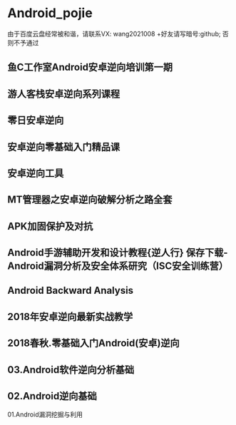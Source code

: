 # Android_pojie

由于百度云盘经常被和谐，请联系VX: wang2021008
+好友请写暗号:github; 否则不予通过

鱼C工作室Android安卓逆向培训第一期
-
游人客栈安卓逆向系列课程
-
零日安卓逆向
-
安卓逆向零基础入门精品课
-
安卓逆向工具
-
MT管理器之安卓逆向破解分析之路全套
-
APK加固保护及对抗
-
Android手游辅助开发和设计教程{逆人行}
保存下载-
Android漏洞分析及安全体系研究（ISC安全训练营）
-
Android Backward Analysis
-
2018年安卓逆向最新实战教学
-
2018春秋.零基础入门Android(安卓)逆向
-
03.Android软件逆向分析基础
-
02.Android逆向基础
-
01.Android漏洞挖掘与利用
